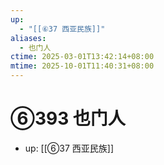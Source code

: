 ```yaml
---
up:
  - "[[⑥37 西亚民族]]"
aliases:
  - 也门人
ctime: 2025-03-01T13:42:14+08:00
mtime: 2025-10-01T11:40:31+08:00
---
```


# ⑥393 也门人

- up: [[⑥37 西亚民族]]
